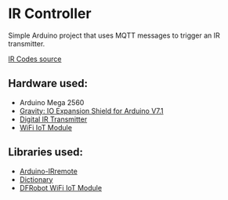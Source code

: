 # IR Controller

Simple Arduino project that uses MQTT messages to trigger an IR transmitter.

[IR Codes source](http://woodsgood.ca/projects/2015/02/13/rgb-led-strip-controllers-ir-codes/)

## Hardware used:

- Arduino Mega 2560
- [Gravity: IO Expansion Shield for Arduino V7.1](https://wiki.dfrobot.com/IO_Expansion_Shield_for_Arduino_V7_SKU_DFR0265)
- [Digital IR Transmitter](https://wiki.dfrobot.com/DIGITAL_IR_Transmitter_Module__SKU_DFR0095_)
- [WiFi IoT Module](https://wiki.dfrobot.com/WiFi_IoT_Module_SKU_TEL0126)

## Libraries used:

- [Arduino-IRremote](https://github.com/Arduino-IRremote/Arduino-IRremote)
- [Dictionary](https://github.com/arkhipenko/Dictionary)
- [DFRobot WiFi IoT Module](https://github.com/DFRobot/DFRobot_WiFi_IoT_Module)
